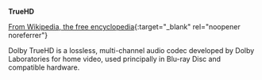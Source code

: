 **TrueHD**<br>

[From Wikipedia, the free encyclopedia](https://en.wikipedia.org/wiki/Dolby_TrueHD){:target="_blank" rel="noopener noreferrer"}

Dolby TrueHD is a lossless, multi-channel audio codec developed by Dolby Laboratories for home video, used principally in Blu-ray Disc and compatible hardware.
